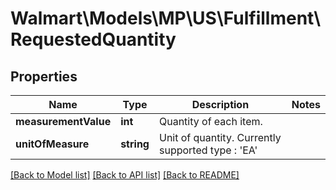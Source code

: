 # Walmart\Models\MP\US\Fulfillment\RequestedQuantity

## Properties

Name | Type | Description | Notes
------------ | ------------- | ------------- | -------------
**measurementValue** | **int** | Quantity of each item. |
**unitOfMeasure** | **string** | Unit of quantity. Currently supported type : 'EA' |


[[Back to Model list]](./) [[Back to API list]](../../../../../README.md#supported-apis) [[Back to README]](../../../../../README.md)
